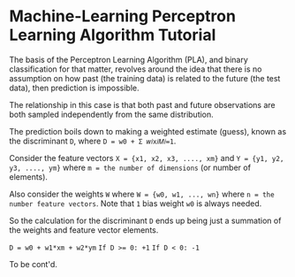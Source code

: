 # Machine-Learning Perceptron Learning Algorithm Tutorial

The basis of the Perceptron Learning Algorithm (PLA), and binary classification for that matter, revolves around the idea that there is no assumption on how past (the training data) is related to the future (the test data), then prediction is impossible.

The relationship in this case is that both past and future observations are both sampled independently from the same distribution.

The prediction boils down to making a weighted estimate (guess), known as the discriminant `D`, where `D = w0 + Σ 𝑤𝑖x𝑖𝑀𝑖=1`.

Consider the feature vectors `X = {x1, x2, x3, ...., xm}` and `Y = {y1, y2, y3, ...., ym}` where `m = the number of dimensions` (or number of elements).

Also consider the weights `W` where `W = {w0, w1, ..., wn}` where `n = the number feature vectors`. Note that `1` bias weight `w0` is always needed.

So the calculation for the discriminant `D` ends up being just a summation of the weights and feature vector elements.

`D = w0 + w1*xm + w2*ym`
`If D >= 0: +1`
`If D < 0: -1`

To be cont'd.
